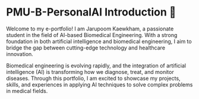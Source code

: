 # PMU-B-PersonalAI Introduction 🔰
Welcome to my e-portfolio! I am Jarupoom Kaewkham, a passionate student in the field of AI-based Biomedical Engineering. With a strong foundation in both artificial intelligence and biomedical engineering, I aim to bridge the gap between cutting-edge technology and healthcare innovation.

Biomedical engineering is evolving rapidly, and the integration of artificial intelligence (AI) is transforming how we diagnose, treat, and monitor diseases. Through this portfolio, I am excited to showcase my projects, skills, and experiences in applying AI techniques to solve complex problems in medical fields.
